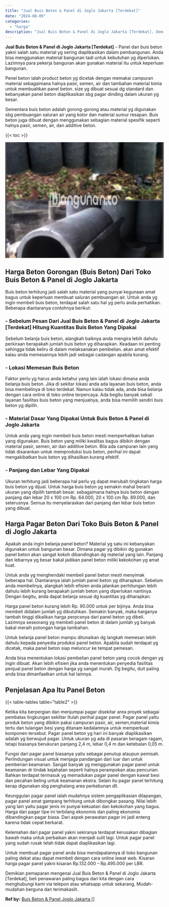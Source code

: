 ```yaml
---
title: "Jual Buis Beton & Panel di Joglo Jakarta [Terdekat]"
date: "2024-08-09"
categories: 
  - "harga"
description: "Jual Buis Beton & Panel di Joglo Jakarta [Terdekat]. Demikian pemaparan mengenai Jual Buis Beton & Panel di Joglo Jakarta [Terdekat], beli penawaran paling..."
---
```


**Jual Buis Beton & Panel di Joglo Jakarta \[Terdekat\]** – Panel dan buis beton yakni salah satu material yg sering diaplikasikan dalam pembangunan. Anda bisa menggunakan material bangunan tadi untuk kebutuhan yg diperlukan. Lazimnya para pekerja bangunan akan gunakan material itu untuk keperluan bangunan.

Penel beton ialah product beton yg dicetak dengan memakai campuran material sebagaimana halnya pasir, semen, air dan tambahan material kimia untuk membuahkan panel beton. size yg dibuat sesuai dg standard dan kebanyakan panel beton diaplikasikan sbg pagar dinding dalam ukuran yg besar.

Sementara buis beton adalah gorong-gorong atau material yg digunakan sbg pembuangan saluran air yang kotor dan material sumur resapan. Buis beton juga dibuat dengan menggunakan sebagian material spesifik seperti halnya pasir, semen, air, dan additive beton.

{{< toc >}}

![Jual Buis Beton & Panel di Joglo Jakarta [Terdekat]](/images/jual-panel-buis-beton-murah-28.png)

## Harga Beton Gorongan (Buis Beton) Dari Toko Buis Beton & Panel di Joglo Jakarta

Buis beton terhitung jadi salah satu material yang punyai kegunaan amat bagus untuk keperluan membuat saluran pembuangan air. Untuk anda yg ingin membeli buis beton, terdapat salah satu hal yg perlu anda perhatikan. Beberapa diantaranya contohnya berikut:

### \- Sebelum Pesan Dari Jual Buis Beton & Panel di Joglo Jakarta \[Terdekat\] Hitung Kuantitas Buis Beton Yang Dipakai

Sebelum belanja buis beton, alangkah baiknya anda mengira lebih dahulu perkiraan berapakah jumlah buis beton yg diharapkan. Keadaan ini penting sehingga tidak keliru di dalam melaksanakan pembelian. akan amat efektif kalau anda memesannya lebih jadi sebagai cadangan apabila kurang.

### \- Lokasi Memesan Buis Beton

Faktor perlu yg harus anda ketahui yang lain ialah lokasi dimana anda belanja buis beton. Jika di sekitar lokasi anda ada layanan buis beton, anda bisa membelinya di toko terdekat. Namun kalau tidak ada, anda bisa belanja dengan cara online di toko online terpercaya. Ada begitu banyak sekali layanan fasilitas buis beton yang menjualnya, anda bisa memilih sendiri buis beton yg dipilih.

### \- Material Dasar Yang Dipakai Untuk Buis Beton & Panel di Joglo Jakarta

Untuk anda yang ingin membeli buis beton mesti memperhatikan bahan yang digunakan. Buis beton yang miliki kwalitas bagus dibikin dengan material pasir, semen, air dan additive beton. Bila ada campuran lain yang tidak disarankan untuk memproduksi buis beton, perihal ini dapat mengakibatkan buis beton yg dihasilkan kurang efektif.

### \- Panjang dan Lebar Yang Dipakai

Ukuran terhitung jadi beberapa hal perlu yg dapat merubah tingkatan harga buis beton yg dijual. Untuk harga buis beton yg semakin mahal berarti ukuran yang dipilih tambah besar. sebagaimana halnya buis beton dengan panjang dan lebar 20 x 100 cm Rp. 64.000, 20 x 100 cm Rp. 89.000, dan seterusnya. Semua itu menyelaraskan dari panjang dan lebar buis beton yang dibuat.

## Harga Pagar Beton Dari Toko Buis Beton & Panel di Joglo Jakarta

Apakah anda ingin belanja panel beton? Material yg satu ini kebanyakan digunakan untuk bangunan besar. Dimana pagar yg dibikin dg gunakan panel beton akan sangat kokoh dibandingkan dg material yang lain. Panjang dan lebarnya yg besar bakal jadikan panel beton miliki kekokohan yg amat kuat.

Untuk anda yg menghendaki membeli panel beton mesti menyimak beberapa hal. Diantaranya ialah jumlah panel beton yg diharapkan. Sebelum anda membelinya, alangkah lebih efisien anda jalankan perhitungan lebih dahulu lebih kurang berapakah jumlah beton yang diperlukan nantinya. Dengan begitu, anda dapat belanja sesuai dg kuantitas yg diharapkan.

Harga panel beton kurang lebih Rp. 90.000 untuk per bijinya. Anda bisa membeli didalam jumlah yg dibutuhkan. Semakin banyak, maka harganya tambah tinggi dikalikan harga perpcsnya dari panel beton yg dibeli. Lazimnya seseorang yg membeli panel beton di dalam jumlah yg banyak bakal meraih potongan harga tambahan.

Untuk belanja panel beton mampu ditunaikan dg langkah memesan lebih dahulu kepada penyedia produksi panel beton. Apabila sudah terdapat yg dicetak, maka panel beton siap meluncur ke tempat pemesan.

Anda bisa menentukan lokasi pembelian panel beton yang cocok dengan yg ingin dibuat. Akan lebih efisien jika anda menentukan penyedia fasilitas penjual panel beton dengan harga yg sangat murah. Dg begitu, duit paling anda bisa dimanfaatkan untuk hal lainnya.

## Penjelasan Apa Itu Panel Beton

{{< table-tables table="table2" >}}

Ketika kita berpergian dan menjumpai pagar disekitar area proyek sebagai pembatas lingkungan seklitar Itulah perihal pagar panel. Pagar panel yaitu produk beton yang dibikin pakai campuran pasir, air, semen,material kimia tertu dan tulangan besi yang ditanam kedalamnya untuk memperkuat komponen tersebut. Pagar panel beton yg hari ini banyak diaplikasikan adalah yg berwujud pagar. Untuk ukuran yg ada di pasaran beragam ragam, tetapi biasanya berukuran panjang 2,4 m, lebar 0,4 m dan ketebalan 0,05 m.

Fungsi dari pagar panel biasanya yaitu sebagai penutup ataupun pemisah. Perlindungan visual untuk menjaga pandangan dari luar dan untuk pemberian keamanan. Sangat banyak yg menggunakan pagar panel untuk keamanan dr tindak kejahatan seperti halnya perampokan atau pencurian. Bahkan terdapat termasuk yg memadukan pagar panel dengan kawat besi dan pecahan beling untuk keamanan ekstra. Selain itu pagar panel terhitung kerap digunakan sbg penghalang area perkebunan dll.

Keunggulan pagar panel ialah mudahnya sistem pengaplikasian dilapangan, pagar panel amat gampang terhitung untuk dibongkar pasang. Nilai lebih yang lain yaitu pagar jenis ini punyai kekuatan dan kekokohan yang bagus. Harga dari pagar tipe ini terbilang ekonomis dan paling ekonomis dibandingkan pagar biasa. Dari aspek perawatan pagar ini jadi enteng karena tidak cepat berkarat.

Kelemahan dari pagar panel yakni sekiranya terdapat kerusakan dibagian bawah maka untuk perbaikan akan menjadi sulit lagi. Untuk pagar panel yang sudah rusak telah tidak dapat diaplikasikan lagi.

Untuk membuat pagar panel anda bisa mendapatannya di toko bangunan paling dekat atau dapat membeli dengan cara online lewat web. Kisaran harga pagar panel yakni kisaran Rp.132.000 – Rp.495.000 per LBR.

Demikian pemaparan mengenai Jual Buis Beton & Panel di Joglo Jakarta \[Terdekat\], beli penawaran paling bagus dari kita dengan cara menghubungi kami via telepon atau whatsapp untuk sekarang, Mudah-mudahan berguna dan terimakasih.

**Ref by:** [Buis Beton & Panel Joglo Jakarta []](https://id.wikipedia.org/wiki/Buis)

